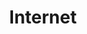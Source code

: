 ---
layout: posts_by_category
categories: internet
title: Internet
permalink: /category/internet
---